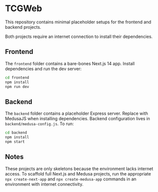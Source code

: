 # TCGWeb

This repository contains minimal placeholder setups for the frontend and backend projects.

Both projects require an internet connection to install their dependencies.

## Frontend

The `frontend` folder contains a bare-bones Next.js 14 app. Install dependencies and run the dev server:

```bash
cd frontend
npm install
npm run dev
```

## Backend

The `backend` folder contains a placeholder Express server. Replace with MedusaJS when installing dependencies. Backend configuration lives in `backend/medusa-config.js`. To run:

```bash
cd backend
npm install
npm start
```

## Notes

These projects are only skeletons because the environment lacks internet access. To scaffold full Next.js and Medusa projects, run the appropriate `npx create-next-app` and `npx create-medusa-app` commands in an environment with internet connectivity.
